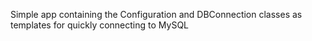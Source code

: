 Simple app containing the Configuration and DBConnection classes as templates for quickly connecting to MySQL
